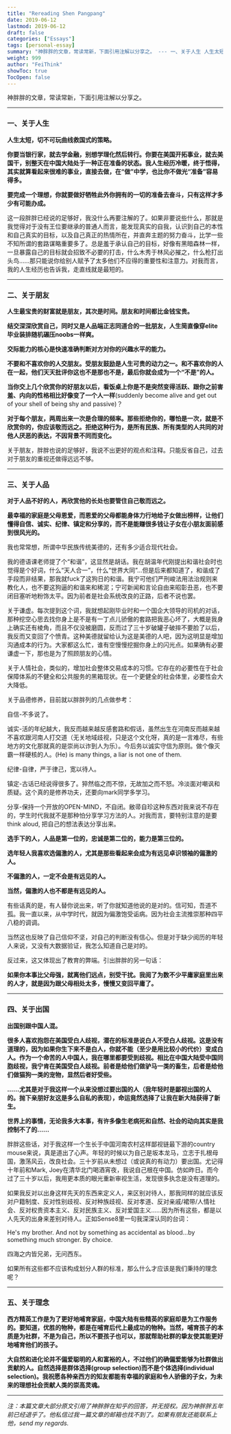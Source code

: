 ```yaml
---
title: "Rereading Shen Pangpang"
date: 2019-06-12
lastmod: 2019-06-12
draft: false
categories: ["Essays"]
tags: [personal-essay]
summary: "神胖胖的文章，常读常新，下面引用注解以分享之。 --- 一、关于人生 人生太短，切不可玩曲线救国式的策略。..."
weight: 999
author: "FeiThink"
showToc: true
TocOpen: false
---
```




神胖胖的文章，常读常新，下面引用注解以分享之。

---

### **一、关于人生**


**人生太短，切不可玩曲线救国式的策略。**

**你要当银行家，就去学金融，别想学理化然后转行。你要在美国开拓事业，就去美国干，别整天在中国大陆处于一种正在准备的状态。我人生经历冷暖，终于悟得，其实就算看起来很难的事业，直接去做，在“做”中学，也比你不做光“准备”容易得多。**

**要完成一个理想，你就要做好牺牲此外你拥有的一切的准备去奋斗，只有这样才多少有可能办成。**

这一段胖胖已经说的足够好，我没什么再要注解的了。如果非要说些什么，那就是我觉得对于没有王位要继承的普通人而言，能发现真实的自我，认识到自己的本性和自己真实的目标，以及自己真正的热情所在，并直奔主题的努力奋斗，比学一些不知所谓的套路谋略重要多了。总是羞于承认自己的目标，好像有黑暗森林一样，一旦暴露自己的目标就会招致不必要的打击，什么木秀于林风必摧之，什么枪打出头鸟……那只能说你给别人赋予了太多他们不应得的重要性和注意力。对我而言，我的人生经历也告诉我，走直线就是最短的。

---

### **二、关于朋友**


**人生最宝贵的财富就是朋友，其次是时间。朋友和时间都比金钱宝贵。**

**结交深深欣赏自己，同时又是人品端正志同道合的一批朋友，人生简直像穿elite毕业装排随机碾压noobs一样爽。**

**交际能力的核心是快速准确判断对方对你的兴趣水平的能力。**

**不要和不喜欢你的人交朋友。受朋友鼓励是人生可贵的动力之一。和不喜欢你的人在一起，他们天天批评你这也不是那也不是，最后你就会成为一个“不是”的人。**

**当你交上几个欣赏你的好朋友以后，看饭桌上你是不是突然变得活跃、跟你之前害羞、内向的性格相比好像变了一个人一样**(suddenly become alive and get out of your shell of being shy and passive)？

**对于每个朋友，两周出来一次是合理的频率。那些拒绝你的，哪怕是一次，就是不欣赏你的，你应该敬而远之。拒绝这种行为，是所有民族、所有类型的人共同的对他人厌恶的表达，不因背景不同而变化。**

关于朋友，胖胖也说的足够好，我说不出更好的观点和注释。只能反省自己，过去对于朋友的重视还做得远远不够。

---

### **三、关于人品**


**对于人品不好的人，再欣赏他的长处也要管住自己敬而远之。**

**最幸福的家庭是父母恩爱，而恩爱的父母都能身体力行地给子女做出榜样，让他们懂得自信、诚实、纪律、镇定和分享的，而不是能赚很多钱让子女在小朋友面前感到很风光的。**

我也常常想，所谓中华民族传统美德的，还有多少适合现代社会。

我的德语课老师提了个“和谐”，这显然是胡话。我在胡温年代刚提出和谐社会时也觉得是个好词，什么“天人合一”，什么“世界大同”…但是后来都知道了，和谐成了手段而非结果，那我就fuck了这狗日的和谐。我宁可他们严刑峻法用法治规则来教化人，也不要这狗逼的和谐来和稀泥；宁可新闻和言论自由来昭彰丑恶，也不要闭目塞听地粉饰太平。因为前者是社会系统改良的正路，后者不说也罢。

关于谦虚。每次提到这个词，我就想起刚毕业时和一个国企大领导的司机的对话，那种挖空心思去找你身上是不是有一丁点儿骄傲的套路把我恶心坏了，大概是我身上确实还有棱角，而且不仅没被磨圆，反而过了三十岁破罐子破摔不要脸了以后，我反而又变回了个愤青。这种美德就留给认为这是美德的人吧，因为这明显是增加沟通成本的行为。大家都这么忙，谁有空慢慢挖掘你身上的闪光点。如果确有必要谦虚一下，那也是为了照顾朋友的心情。

关于人情社会，类似的，增加社会整体交易成本的习惯。它存在的必要性在于社会保障体系的不健全和公共服务的黑箱现状。在一个更健全的社会体里，必要性会大大降低。

关于品德修养，目前就以胖胖列的几点做参考：

自信-不多说了。

诚实-活的年纪越大，我反而越来越反感套路和假话，虽然出生在河南反而越来越不喜欢跟河南人打交道（无关地域歧视，只是这个文化呀，真的是一言难尽，有些地方的文化那就真的是崇尚以诈到人为乐）。今后务以诚实守信为原则。做个像灭霸一样硬核的人。(He) is many things, a liar is not one of them.

纪律-自律，严于律己，宽以待人。

镇定-古话已经说得很多了。猝然临之而不惊，无故加之而不怒。冷淡面对嘲讽和质疑。这个真的是修养功夫，还要向mark同学多学习。

分享-保持一个开放的OPEN-MIND，不自闭。敝帚自珍这种东西对我来说不存在的，学生时代我就不是那种怕分享学习方法的人。对我而言，要特别注意的是要think aloud, 把自己的想法表达分享出来。

**选手下的人，人品是第一位的，忠诚是第二位的，能力是第三位的。**

**选年轻人我喜欢选偏激的人，尤其是那些看起来会成为有远见卓识领袖的偏激的人。**

**不偏激的人，一定不会是有远见的人。**

**当然，偏激的人也不都是有远见的人。**

有些话真的是，有人替你说出来，听了你就知道他说的是对的。信可知，吾道不孤。我一直以来，从中学时代，就因为偏激饱受诟病。因为社会主流推崇那种四平八稳的调调。

当然这也反映了自己信仰不坚，对自己的判断没有信心。但是对于缺少阅历的年轻人来说，又没有大数据验证，我怎么知道自己是对的。

反过来，这又体现出了教育的弊端。引出胖胖的另一句话：

**如果你本事比父母强，就离他们远点，别受干扰。我阅了为数不少平庸家庭里出来的人才，就是因为跟父母相处太多，慢慢又变回平庸了。**

---

### **四、关于出国**


**出国别跟中国人混。**

**很多人喜欢抱怨在美国受白人歧视，潜在的标准是说白人不受白人歧视。这是没有道理的，因为如果你生下来不是白人，你就不能（至少是用比较小的代价）变成白人。作为一个命苦的人中国人，我在哪里都要受到歧视。相比在中国大陆受中国同胞歧视，我宁肯在美国受白人歧视。前者是给他们做驴马一类的畜生，后者是给他们做猫狗一类的宠物，显然后者好受些。**

**……尤其是对于我这样一个从来没想过要出国的人（我年轻时是鄙视出国的人的。抛下亲朋好友这是多么自私的表现），命运竟然选择了让我在新大陆获得了新生。**

**世界上的事情，无论我多大本事，有许多像生老病死和自然、社会的动向其实是我控制不了的……**

胖胖这些话，对于我这样一个生长于中国河南农村这样鄙视链最下游的country mouse来说，真是道出了心声。年轻的时候以为自己是坂本龙马，立志于扎根母国，激荡风云，改良社会。三十岁前从未想过（或说真的有动力）要出国。尤记得十年前和Mark, Joey在清华北门喝酒宵夜，我说自己根在中国。仿如昨日。而今过了三十岁以后，我用更本质的眼光重新审视生活，发现很多执念是没有道理的。

如果我反对以出身这样先天的东西来定义人，来区别对待人，那我同样的就应该反对户籍制度、反对性别歧视、反对种族歧视、反对孝道、反对亲戚/裙带/人情社会、反对权贵资本主义、反对民族主义、反对爱国主义……因为所有这些，都是以人先天的出身来差别对待人。正如Sense8里一句我深深认同的台词：

He's my brother. And not by something as accidental as blood...by something much stronger. By choice.

四海之内皆兄弟，无问西东。

如果所有这些都不应该构成划分人群的标准，那么什么才应该是我们秉持的理念呢？

---

### **五、关于理念**


**西方精英工作是为了更好地哺育家庭，中国大陆有些精英的家庭却是为工作服务的。要知道，优胜的物种，都是在哺育后代上最成功的物种。当然，哺育孩子的本质是为社群，不是为自己，所以不要孩子也可以，那就帮助社群的挚友使其能更好地哺育他们的孩子。**

**大自然和进化论并不偏爱聪明的人和富裕的人，不过他们的确偏爱能够为社群做出贡献的人。自然选择是群体选择(group selection)而不是个体选择(individual selection)。我祝愿各种亲西方的知友都能有幸福的家庭和令人骄傲的子女，为未来的理想社会贡献人类的崇高灵魂。**

---

*注：本篇文章大部分原文引用了神胖胖在知乎的回答，并无授权。因为神胖胖五年前已经退乎了。他私信过我一篇文章的邮箱也找不到了。如果有朋友还能联系上他，send my regards.*
